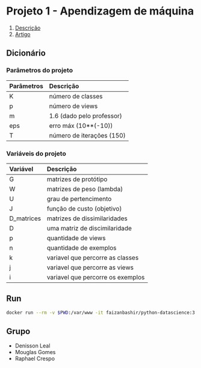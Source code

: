 # Projeto 1 - Apendizagem de máquina

1. [Descrição](https://github.com/raphaelcp/Trabalho---Francisco/blob/master/docs/Projeto-AM-2019-1.pdf)
2. [Artigo](https://github.com/raphaelcp/Trabalho---Francisco/blob/master/docs/1-s2.0-S0925231215003720-main.pdf)

## Dicionário

### Parâmetros do projeto

 Parâmetros | Descrição
:-----------|:----------
 K          | número de classes
 p          | número de views
 m          | 1.6 (dado pelo professor)
 eps        | erro máx (10**(-10))
 T          | número de iterações (150)


### Variáveis do projeto

 Variável   | Descrição
:-----------|:----------
 G          | matrizes de protótipo
 W          | matrizes de peso (lambda)
 U          | grau de pertencimento
 J          | função de custo (objetivo)
 D_matrices | matrizes de dissimilaridades
 D          | uma matriz de discimilaridade
 p          | quantidade de views
 n          | quantidade de exemplos
 k          | variavel que percorre as classes
 j          | variavel que percorre as views
 i          | variavel que percorre os exemplos

## Run

```bash
docker run --rm -v $PWD:/var/www -it faizanbashir/python-datascience:3.6 bash
```

## Grupo

- Denisson Leal
- Mouglas Gomes
- Raphael Crespo
